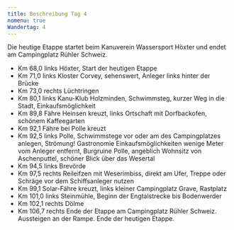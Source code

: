 ```yaml
---
title: Beschreibung Tag 4
nomenu: true
Wandertag: 4
---
```

Die heutige Etappe startet beim Kanuverein Wassersport Höxter und endet am Campingplatz Rühler Schweiz.

-	Km 68,0 links Höxter, Start der heutigen Etappe
-	Km 71,0 links Kloster Corvey, sehenswert, Anleger links hinter der Brücke
-	Km 73,0 rechts Lüchtringen
-	Km 80,1 links Kanu-Klub Holzminden, Schwimmsteg, kurzer Weg in die Stadt, Einkaufsmöglichkeit
-	Km 89,8 Fähre Heinsen kreuzt, links Ortschaft mit Dorfbackofen, schönem Kaffeegarten
-	Km 92,1 Fähre bei Polle kreuzt
-	Km 92,5 links Polle, Schwimmstege vor oder am des Campingplatzes anlegen, Strömung!  Gastronomie Einkaufsmöglichkeiten wenige Meter vom Anleger entfernt, Burgruine Polle, angeblich Wohnsitz von Aschenputtel, schöner Blick über das Wesertal
-	Km 94,5 links Brevörde
-	Km 97,5 rechts Reileifzen mit Weserimbiss, direkt am Ufer, Treppe oder Schräge vor dem Schiffsanleger nutzen
-	Km 99,1 Solar-Fähre kreuzt, links kleiner Campingplatz Grave, Rastplatz
-	Km 101,0 links Steinmühle, Beginn der Engtalstrecke bis Bodenwerder
-	Km 102,1 rechts Dölme
-	Km 106,7 rechts Ende der Etappe am Campingplatz Rühler Schweiz. Aussteigen an der Rampe. Ende der heutigen Etappe.


